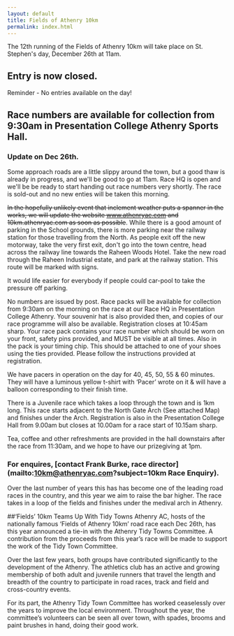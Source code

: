 ```yaml
---
layout: default
title: Fields of Athenry 10km
permalink: index.html
---
```

The 12th running of the Fields of Athenry 10km will take place on St. Stephen's day, December 26th at 11am.

## Entry is now closed.
Reminder - No entries available on the day!

## Race numbers are available for collection from 9:30am in Presentation College Athenry Sports Hall.

### Update on Dec 26th.
Some approach roads are a little slippy around the town, but a good thaw is already in progress, and we'll be good to go at 11am.
Race HQ is open and we'll be be ready to start handing out race numbers very shortly. The race is sold-out and no new enties will be taken this morning.

<strike>In the hopefully unlikely event that inclement weather puts a spanner in the works, we will update the website www.athenryac.com and 10km.athenryac.com as soon as possible</strike>.
While there is a good amount of parking in the School grounds, there is more parking near the railway station for those travelling from the North.
As people exit off the new motorway, take the very first exit, don't go into the town centre, head across the railway line towards the Raheen Woods Hotel. Take the new road through the Raheen Industrial estate, and park at the railway station. This route will be marked with signs.

It would life easier for everybody if people could car-pool to take the pressure off parking.

No numbers are issued by post. Race packs will be available for collection from 9:30am on the morning on the race at our Race HQ in Presentation College Athenry. Your souvenir hat is also provided then, and copies of our race programme will also be available. Registration closes at 10:45am sharp.
Your race pack contains your race number which should be worn on your front, safety pins provided, and MUST be visible at all times.
Also in the pack is your timing chip. This should be attached to one of your shoes using the ties provided. Please follow the instructions provided at registration.

We have pacers in operation on the day for 40, 45, 50, 55 & 60 minutes. They will have a luminous yellow t-shirt with ‘Pacer’ wrote on it & will have a balloon corresponding to their finish time.

There is a Juvenile race which takes a loop through the town and is 1km long. This race starts adjacent to the North Gate Arch (See attached Map) and finishes under the Arch. Registration is also in the Presentation College Hall from 9.00am but closes at 10.00am for a race start of 10.15am sharp.

Tea, coffee and other refreshments are provided in the hall downstairs after the race from 11:30am, and we hope to have our prizegiving at 1pm.

### For enquires, [contact Frank Burke, race director](mailto:10km@athenryac.com?subject=10km Race Enquiry).

Over the last number of years this has has become one of the leading road races in the country, and this year we aim to raise the bar higher. The race takes in a loop of the fields and finishes under the medival arch in Athenry. 

##‘Fields’ 10km Teams Up With Tidy Towns
Athenry AC, hosts of the nationally famous ‘Fields of Athenry 10km’ road race each Dec 26th, has this year announced a tie-in with the Athenry Tidy Towns Committee. A contribution from the proceeds from this year’s race will be made to support the work of the Tidy Town Committee.

Over the last few years, both groups have contributed significantly to the development of the Athenry. The athletics club has an active and growing membership of both adult and juvenile runners that travel the length and breadth of the country to participate in road races, track and field and cross-country events. 

For its part, the Athenry Tidy Town Committee has worked ceaselessly over the years to improve the local environment. Throughout the year, the committee’s volunteers can be seen all over town, with spades, brooms and paint brushes in hand, doing their good work.


